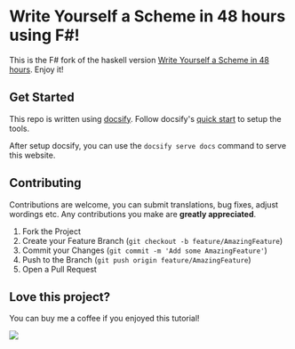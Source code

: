 # Write Yourself a Scheme in 48 hours using F#!
This is the F# fork of the haskell version [Write Yourself a Scheme in 48 hours](https://en.wikibooks.org/wiki/Write_Yourself_a_Scheme_in_48_Hours). Enjoy it!

## Get Started
This repo is written using [docsify](https://sify.js.org/). Follow docsify's [quick start](https://docsify.js.org/#/quickstart) to setup the tools.

After setup docsify, you can use the `docsify serve docs` command to serve this website.

## Contributing
Contributions are welcome, you can submit translations, bug fixes, adjust wordings etc. Any contributions you make are **greatly appreciated**.

1. Fork the Project
2. Create your Feature Branch (`git checkout -b feature/AmazingFeature`)
3. Commit your Changes (`git commit -m 'Add some AmazingFeature'`)
4. Push to the Branch (`git push origin feature/AmazingFeature`)
5. Open a Pull Request

## Love this project?
You can buy me a coffee if you enjoyed this tutorial!

<a href="https://www.buymeacoffee.com/pangwa"><img src="https://img.buymeacoffee.com/button-api/?text=Buy me a coffee&emoji=&slug=pangwa&button_colour=5F7FFF&font_colour=ffffff&font_family=Cookie&outline_colour=000000&coffee_colour=FFDD00"></a>
